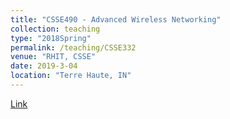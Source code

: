 ```yaml
---
title: "CSSE490 - Advanced Wireless Networking"
collection: teaching
type: "2018Spring"
permalink: /teaching/CSSE332
venue: "RHIT, CSSE"
date: 2019-3-04
location: "Terre Haute, IN"
---
```

[Link](https://rhit-csse.github.io/csse490_Wireless/)

